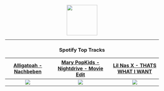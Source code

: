 <p align="center">
  <a href="https://www.tobiasmichael.de">
    <img src="https://tm-website-static.s3.eu-central-1.amazonaws.com/logo.png" width="100" height="100"/>
  </a>
</p>

---

<h3 align="center">Spotify Top Tracks</h3>

[Alligatoah - Nachbeben](https://open.spotify.com/track/11sK6e6vCnbIznpH3NfIFA)|[Mary PopKids - Nightdrive - Movie Edit](https://open.spotify.com/track/17NTapzhAZ94L85mrEXXKt)|[Lil Nas X - THATS WHAT I WANT](https://open.spotify.com/track/0e8nrvls4Qqv5Rfa2UhqmO)
:---:|:----:|:----:
<img src="https://i.scdn.co/image/ab67616d00001e025093acd5057e8b4f4f480475"/>|<img src="https://i.scdn.co/image/ab67616d00001e0223583c0a4dc1c7faeb07eb2e"/>|<img src="https://i.scdn.co/image/ab67616d00001e02be82673b5f79d9658ec0a9fd"/>